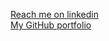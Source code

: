 [Reach me on linkedin](https://www.linkedin.com/in/godwinedeh/) <br/>
[My GitHub portfolio](https://github.com/tcharkovski)
